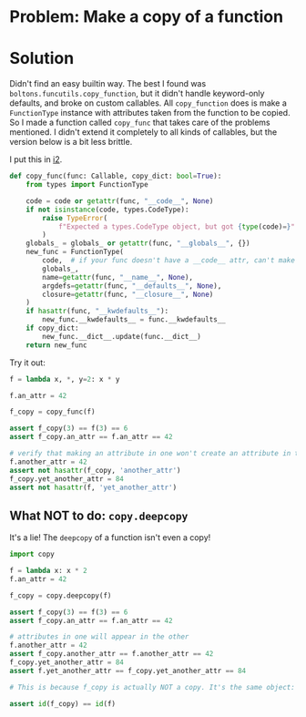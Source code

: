 # Problem: Make a copy of a function

# Solution

Didn't find an easy builtin way. 
The best I found was `boltons.funcutils.copy_function`, but it didn't handle keyword-only defaults, and broke on custom callables. 
All `copy_function` does is make a `FunctionType` instance with attributes taken from the function to be copied. 
So I made a function called `copy_func` that takes care of the problems mentioned. 
I didn't extend it completely to all kinds of callables, but the version below is a bit less brittle.

I put this in [i2](http://github.com/i2mint/i2).


```python
def copy_func(func: Callable, copy_dict: bool=True):
    from types import FunctionType

    code = code or getattr(func, "__code__", None)
    if not isinstance(code, types.CodeType):
        raise TypeError(
            f"Expected a types.CodeType object, but got {type(code)=}"
        )
    globals_ = globals_ or getattr(func, "__globals__", {})
    new_func = FunctionType(
        code,  # if your func doesn't have a __code__ attr, can't make a copy!
        globals_,
        name=getattr(func, "__name__", None),
        argdefs=getattr(func, "__defaults__", None),
        closure=getattr(func, "__closure__", None)
    )
    if hasattr(func, "__kwdefaults__"):
        new_func.__kwdefaults__ = func.__kwdefaults__
    if copy_dict:
        new_func.__dict__.update(func.__dict__)
    return new_func
```

Try it out:

```python
f = lambda x, *, y=2: x * y

f.an_attr = 42

f_copy = copy_func(f)

assert f_copy(3) == f(3) == 6
assert f_copy.an_attr == f.an_attr == 42

# verify that making an attribute in one won't create an attribute in the other!
f.another_attr = 42
assert not hasattr(f_copy, 'another_attr')
f_copy.yet_another_attr = 84
assert not hasattr(f, 'yet_another_attr')
```


## What NOT to do: `copy.deepcopy`

It's a lie! The `deepcopy` of a function isn't even a copy!

```python
import copy

f = lambda x: x * 2
f.an_attr = 42

f_copy = copy.deepcopy(f)

assert f_copy(3) == f(3) == 6
assert f_copy.an_attr == f.an_attr == 42

# attributes in one will appear in the other
f.another_attr = 42
assert f_copy.another_attr == f.another_attr == 42
f_copy.yet_another_attr = 84
assert f.yet_another_attr == f_copy.yet_another_attr == 84

# This is because f_copy is actually NOT a copy. It's the same object:

assert id(f_copy) == id(f)
```

